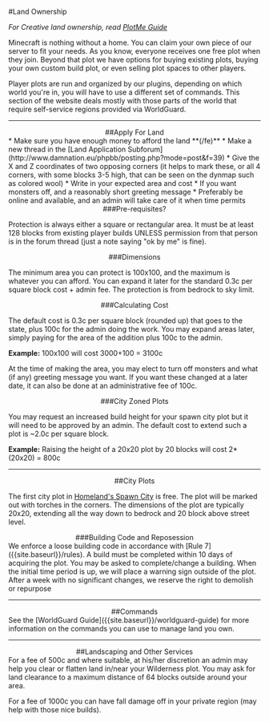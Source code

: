 ---
---
#Land Ownership

*For Creative land ownership, read [PlotMe Guide]({{site.baseurl}}/plotme-guide)*

Minecraft is nothing without a home. You can claim your own piece of our server to fit your needs. As you know, everyone receives one free plot when they join. Beyond that plot we have options for buying existing plots, buying your own custom build plot, or even selling plot spaces to other players.

Player plots are run and organized by our plugins, depending on which world you're in, you will have to use a different set of commands. This section of the website deals mostly with those parts of the world that require self-service regions provided via WorldGuard.

___

<div style="text-align: center;" markdown="1">
##Apply For Land
</div>
* Make sure you have enough money to afford the land **(/fe)**
* Make a new thread in the [Land Application Subforum](http://www.damnation.eu/phpbb/posting.php?mode=post&f=39)
* Give the X and Z coordinates of two opposing corners (it helps to mark these, or all 4 corners, with some blocks 3-5 high, that can be seen on the dynmap such as colored wool)
* Write in your expected area and cost
* If you want monsters off, and a reasonably short greeting message
* Preferably be online and available, and an admin will take care of it when time permits

<div style="text-align: center;" markdown="1">
###Pre-requisites?
</div>

Protection is always either a square or rectangular area. It must be at least 128 blocks from existing player builds UNLESS permission from that person is in the forum thread (just a note saying "ok by me" is fine).

<div style="text-align: center;" markdown="1">
###Dimensions
</div>

The minimum area you can protect is 100x100, and the maximum is whatever you can afford. You can expand it later for the standard 0.3c per square block cost + admin fee. The protection is from bedrock to sky limit.

<div style="text-align: center;" markdown="1">
###Calculating Cost
</div>

The default cost is 0.3c per square block (rounded up) that goes to the state, plus 100c for the admin doing the work. You may expand areas later, simply paying for the area of the addition plus 100c to the admin.

**Example:** 100x100 will cost 3000+100 = 3100c

At the time of making the area, you may elect to turn off monsters and what (if any) greeting message you want. If you want these changed at a later date, it can also be done at an administrative fee of 100c.

<div style="text-align: center;" markdown="1">
###City Zoned Plots
</div>

You may request an increased build height for your spawn city plot but it will need to be approved by an admin. The default cost to extend such a plot is ~2.0c per square block. 

**Example:** Raising the height of a 20x20 plot by 20 blocks will cost 2*(20x20) = 800c

___

<div style="text-align: center;" markdown="1">
##City Plots
</div>

The first city plot in [Homeland's Spawn City]({{site.baseurl}}/homeland) is free. The plot will be marked out with torches in the corners. The dimensions of the plot are typically 20x20, extending all the way down to bedrock and 20 block above street level.

<div style="text-align: center;" markdown="1">
###Building Code and Reposession
</div>
We enforce a loose building code in accordance with [Rule 7]({{site.baseurl}}/rules). A build must be completed within 10 days of acquiring the plot. You may be asked to complete/change a building. When the initial time period is up, we will place a warning sign outside of the plot. After a week with no significant changes, we reserve the right to demolish or repurpose

___

<div style="text-align: center;" markdown="1">
##Commands
</div>
See the [WorldGuard Guide]({{site.baseurl}}/worldguard-guide) for more information on the commands you can use to manage land you own.

___

<div style="text-align: center;" markdown="1">
##Landscaping and Other Services
</div>
For a fee of 500c and where suitable, at his/her discretion an admin may help you clear or flatten land in/near your Wilderness plot. You may ask for land clearance to a maximum distance of 64 blocks outside around your area.

For a fee of 1000c you can have fall damage off in your private region (may help with those nice builds).
